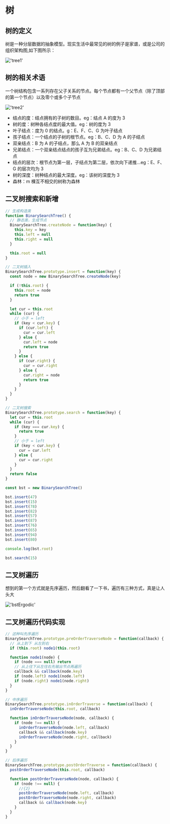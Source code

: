 # 树

## 树的定义

树是一种分层数据的抽象模型。现实生活中最常见的树的例子是家谱，或是公司的组织架构图,如下图所示：

!['tree1'](/imgs/datatype/tree1.png)

## 树的相关术语

一个树结构包含一系列存在父子关系的节点。每个节点都有一个父节点（除了顶部的第一个节点）以及零个或多个子节点

!['tree2'](/imgs/datatype/tree2.png)

- 结点的度：结点拥有的子树的数目。eg：结点 A 的度为 3
- 树的度：树种各结点度的最大值。eg：树的度为 3
- 叶子结点：度为 0 的结点。g：E、F、C、G 为叶子结点
- 孩子结点：一个结点的子树的根节点。eg：B、C、D 为 A 的子结点
- 双亲结点：B 为 A 的子结点，那么 A 为 B 的双亲结点
- 兄弟结点：一个双亲结点结点的孩子互为兄弟结点。eg：B、C、D 为兄弟结点
- 结点的层次：根节点为第一层，子结点为第二层，依次向下递推…eg：E、F、G 的层次均为 3
- 树的深度：树种结点的最大深度。eg：该树的深度为 3
- 森林：m 棵互不相交的树称为森林

## 二叉树搜索和新增

```javascript
// 生成构造类
function BinarySearchTree() {
  // 静态类，生成节点
  BinarySearchTree.createNode = function(key) {
    this.key = key
    this.left = null
    this.right = null
  }

  this.root = null
}

// 二叉树插入
BinarySearchTree.prototype.insert = function(key) {
  const node = new BinarySearchTree.createNode(key)

  if (!this.root) {
    this.root = node
    return true
  }

  let cur = this.root
  while (cur) {
    // 小于 = left
    if (key < cur.key) {
      if (cur.left) {
        cur = cur.left
      } else {
        cur.left = node
        return true
      }
    } else {
      if (cur.right) {
        cur = cur.right
      } else {
        cur.right = node
        return true
      }
    }
  }
}

// 二叉树搜索
BinarySearchTree.prototype.search = function(key) {
  let cur = this.root
  while (cur) {
    if (key === cur.key) {
      return true
    }
    // 小于 = left
    if (key < cur.key) {
      cur = cur.left
    } else {
      cur = cur.right
    }
  }
  return false
}

const bst = new BinarySearchTree()

bst.insert(47)
bst.insert(15)
bst.insert(78)
bst.insert(82)
bst.insert(57)
bst.insert(87)
bst.insert(76)
bst.insert(65)
bst.insert(94)
bst.insert(80)

console.log(bst.root)

bst.search(15)
```

## 二叉树遍历

想到的第一个方式就是先序遍历，然后翻看了一下书，遍历有三种方式，真是让人头大

!['bstErgodic'](/imgs/arithmetic/bstErgodic.png)


## 二叉树遍历代码实现
```js
// 这种叫先序遍历
BinarySearchTree.prototype.preOrderTraverseNode = function(callback) {
  // 从上到下 从左到右
  if (this.root) node1(this.root)

  function node1(node) {
    if (node === null) return
    // 从上往下从左往右先输出节点再遍历
    callback && callback(node.key)
    if (node.left) node1(node.left)
    if (node.right) node1(node.right)
  }
}

// 中序遍历
BinarySearchTree.prototype.inOrderTraverse = function(callback) {
  inOrderTraverseNode(this.root, callback)

  function inOrderTraverseNode(node, callback) {
    if (node !== null) {
      inOrderTraverseNode(node.left, callback)
      callback && callback(node.key)
      inOrderTraverseNode(node.right, callback)
    }
  }
}

// 后序遍历
BinarySearchTree.prototype.postOrderTraverse = function(callback) {
  postOrderTraverseNode(this.root, callback)

  function postOrderTraverseNode(node, callback) {
    if (node !== null) {
      //{2}
      postOrderTraverseNode(node.left, callback)
      postOrderTraverseNode(node.right, callback)
      callback && callback(node.key)
    }
  }
}
```

